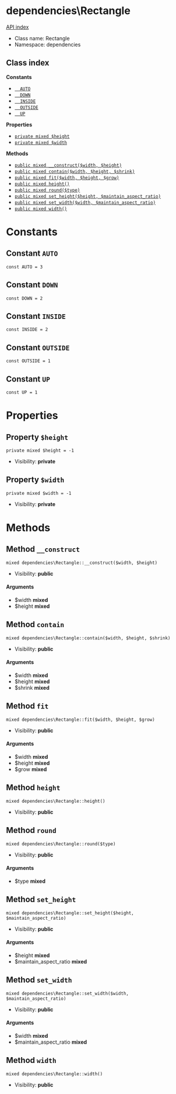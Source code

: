 # dependencies\Rectangle
[API index](../API-index.md)






* Class name: Rectangle
* Namespace: dependencies




## Class index
**Constants**
* [`  AUTO`](#constant-auto)
* [`  DOWN`](#constant-down)
* [`  INSIDE`](#constant-inside)
* [`  OUTSIDE`](#constant-outside)
* [`  UP`](#constant-up)

**Properties**
* [`private mixed $height`](#property-height)
* [`private mixed $width`](#property-width)

**Methods**
* [`public mixed __construct($width, $height)`](#method-__construct)
* [`public mixed contain($width, $height, $shrink)`](#method-contain)
* [`public mixed fit($width, $height, $grow)`](#method-fit)
* [`public mixed height()`](#method-height)
* [`public mixed round($type)`](#method-round)
* [`public mixed set_height($height, $maintain_aspect_ratio)`](#method-set_height)
* [`public mixed set_width($width, $maintain_aspect_ratio)`](#method-set_width)
* [`public mixed width()`](#method-width)





# Constants


## Constant `AUTO`

```
const AUTO = 3
```





## Constant `DOWN`

```
const DOWN = 2
```





## Constant `INSIDE`

```
const INSIDE = 2
```





## Constant `OUTSIDE`

```
const OUTSIDE = 1
```





## Constant `UP`

```
const UP = 1
```





# Properties


## Property `$height`

```
private mixed $height = -1
```





* Visibility: **private**


## Property `$width`

```
private mixed $width = -1
```





* Visibility: **private**


# Methods


## Method `__construct`

```
mixed dependencies\Rectangle::__construct($width, $height)
```





* Visibility: **public**

#### Arguments

* $width **mixed**
* $height **mixed**



## Method `contain`

```
mixed dependencies\Rectangle::contain($width, $height, $shrink)
```





* Visibility: **public**

#### Arguments

* $width **mixed**
* $height **mixed**
* $shrink **mixed**



## Method `fit`

```
mixed dependencies\Rectangle::fit($width, $height, $grow)
```





* Visibility: **public**

#### Arguments

* $width **mixed**
* $height **mixed**
* $grow **mixed**



## Method `height`

```
mixed dependencies\Rectangle::height()
```





* Visibility: **public**



## Method `round`

```
mixed dependencies\Rectangle::round($type)
```





* Visibility: **public**

#### Arguments

* $type **mixed**



## Method `set_height`

```
mixed dependencies\Rectangle::set_height($height, $maintain_aspect_ratio)
```





* Visibility: **public**

#### Arguments

* $height **mixed**
* $maintain_aspect_ratio **mixed**



## Method `set_width`

```
mixed dependencies\Rectangle::set_width($width, $maintain_aspect_ratio)
```





* Visibility: **public**

#### Arguments

* $width **mixed**
* $maintain_aspect_ratio **mixed**



## Method `width`

```
mixed dependencies\Rectangle::width()
```





* Visibility: **public**


